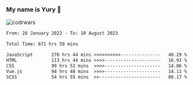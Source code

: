 ### My name is Yury 👋 
![codrwars](https://www.codewars.com/users/litury/badges/micro) 


<!--START_SECTION:waka-->

```txt
From: 28 January 2022 - To: 10 August 2023

Total Time: 671 hrs 59 mins

JavaScript       270 hrs 44 mins >>>>>>>>>>---------------   40.29 %
HTML             113 hrs 44 mins >>>>---------------------   16.93 %
CSS              99 hrs 52 mins  >>>>---------------------   14.86 %
Vue.js           94 hrs 48 mins  >>>>---------------------   14.11 %
SCSS             54 hrs 55 mins  >>-----------------------   08.17 %
```

<!--END_SECTION:waka-->

